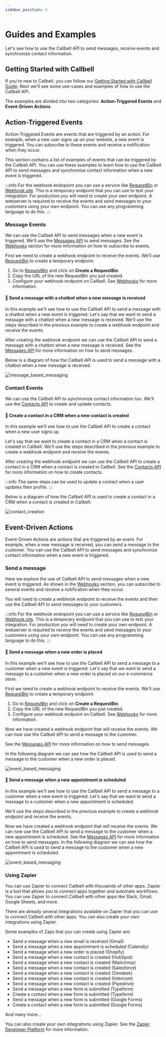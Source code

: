 ```yaml
---
sidebar_position: 4
---
```


# Guides and Examples

Let's see how to use the Callbell API to send messages, receive events and synchronize contact information.

## Getting Started with Callbell

If you're new to Callbell, you can follow our [Getting Started with Callbell Guide](/getting_started).
Next we'll see some use-cases and examples of how to use the Callbell API.

The examples are divided into two categories: **Action-Triggered Events** and **Event-Driven Actions**.

## Action-Triggered Events

Action-Triggered Events are events that are triggered by an action. For example, when a new user signs up on your website, a new event is triggered. You can subscribe to these events and receive a notification when they occur.

This section contains a list of examples of events that can be triggered by the Callbell API. You can use these examples to learn how to use the Callbell API to send messages and synchronize contact information when a new event is triggered.

:::info
For the webhook endopoint you can use a service like [RequestBin](https://requestbin.com/) or [Webhook.site](https://webhook.site/). This is a temporary endpoint that you can use to test your integration. For production you will need to create your own endpoint. A webserver is required to receive the events and send messages to your customers using your own endpoint. You can use any programming language to do this.
:::

### Message Events

We can use the Callbell API to send messages when a new event is triggered.
We'll use the [Messages API](/api_reference/messages_api/introduction) to send messages. See the [Webhooks](/api_reference/webhooks/introduction) section for more information on how to subscribe to events.

First we need to create a webhook endpoint to receive the events. We'll use [RequestBin](https://requestbin.com/) to create a temporary endpoint.

1. Go to [RequestBin](https://requestbin.com/) and click on **Create a RequestBin**.
2. Copy the URL of the new RequestBin you just created.
3. Configure your webhook endpoint on Callbell. See [Webhooks](/api_reference/webhooks/introduction) for more information.

#### 🤖 Send a message with a chatbot when a new message is received

In this example we'll see how to use the Callbell API to send a message with a chatbot when a new event is triggered. Let's say that we want to send a message with a chatbot when a new message is received. We'll use the steps described in the previous example to create a webhook endpoint and receive the events.

After creating the webhook endpoint we can use the Callbell API to send a message with a chatbot when a new message is received. See the [Messages API](/api_reference/messages_api/introduction) for more information on how to send messages.

Below is a diagram of how the Callbell API is used to send a message with a chatbot when a new message is received.

![message_based_messaging](./assets/message_chatbot.png)

### Contact Events

We can use the Callbell API to synchronize contact information too.
We'll use the [Contacts API](/api_reference/contacts_api/introduction) to create and update contacts.

#### 📝 Create a contact in a CRM when a new contact is created

In this example we'll see how to use the Callbell API to create a contact when a new user signs up.

Let's say that we want to create a contact in a CRM when a contact is created in Callbell. We'll use the steps described in the previous example to create a webhook endpoint and receive the events.

After creating the webhook endpoint we can use the Callbell API to create a contact in a CRM when a contact is created in Callbell. See the [Contacts API](/api_reference/contacts_api/introduction) for more information on how to create contacts.

:::info
The same steps can be used to update a contact when a user updates their profile.
:::

Below is a diagram of how the Callbell API is used to create a contact in a CRM when a contact is created in Callbell.

![contact_creation](./assets/create_contact.png)

## Event-Driven Actions

Event-Driven Actions are actions that are triggered by an event. For example, when a new message is received, you can send a message to the customer. You can use the Callbell API to send messages and synchronize contact information when a new event is triggered.

### Send a message

Here we explore the use of Callbell API to send messages when a new event is triggered. As shown in the [Webhooks](/api_reference/webhooks/introduction) section, you can subscribe to several events and receive a notification when they occur.

You will need to create a webhook endpoint to receive the events and then use the Callbell API to send messages to your customers.

:::info
For the webhook endopoint you can use a service like [RequestBin](https://requestbin.com/) or [Webhook.site](https://webhook.site/). This is a temporary endpoint that you can use to test your integration. For production you will need to create your own endpoint.
A webserver is required to receive the events and send messages to your customers using your own endpoint. You can use any programming language to do this.
:::

#### 🛒 Send a message when a new order is placed

In this example we'll see how to use the Callbell API to send a message to a customer when a new event is triggered.
Let's say that we want to send a message to a customer when a new order is placed on our e-commerce store.

First we need to create a webhook endpoint to receive the events. We'll use [RequestBin](https://requestbin.com/) to create a temporary endpoint.

1. Go to [RequestBin](https://requestbin.com/) and click on **Create a RequestBin**.
2. Copy the URL of the new RequestBin you just created.
3. Configure your webhook endpoint on Callbell. See [Webhooks](/api_reference/webhooks/introduction) for more information.

Now we have created a webhook endpoint that will receive the events. We can now use the Callbell API to send a message to the customer.

See the [Messages API](/api_reference/messages_api/introduction) for more information on how to send messages.

In the following diagram we can see how the Callbell API is used to send a message to the customer when a new order is placed.

![event_based_messaging](./assets/orders_example.png)

#### 📅 Send a message when a new appointment is scheduled

In this example we'll see how to use the Callbell API to send a message to a customer when a new event is triggered.
Let's say that we want to send a message to a customer when a new appointment is scheduled.

We'll use the steps described in the previous example to create a webhook endpoint and receive the events.

Now we have created a webhook endpoint that will receive the events. We can now use the Callbell API to send a message to the customer when a new appointment is scheduled. See the [Messages API](/api_reference/messages_api/introduction) for more information on how to send messages. In the following diagram we can see how the Callbell API is used to send a message to the customer when a new appointment is scheduled.

![event_based_messaging](./assets/appointments_example.png)

### Using Zapier

You can use Zapier to connect Callbell with thousands of other apps. Zapier is a tool that allows you to connect apps together and automate workflows. You can use Zapier to connect Callbell with other apps like Slack, Gmail, Google Sheets, and more.

There are already several integrations available on Zapier that you can use to connect Callbell with other apps. You can also create your own integrations using Zapier.

Some examples of Zaps that you can create using Zapier are:

- Send a message when a new email is received (Gmail)
- Send a message when a new appointment is scheduled (Calendly)
- Send a message when a new order is placed (Shopify)
- Send a message when a new contact is created (HubSpot)
- Send a message when a new contact is created (Mailchimp)
- Send a message when a new contact is created (Salesforce)
- Send a message when a new contact is created (Zendesk)
- Send a message when a new contact is created (Intercom)
- Send a message when a new contact is created (Pipedrive)
- Send a message when a new form is submitted (Typeform)
- Create a contact when a new form is submitted (Typeform)
- Send a message when a new form is submitted (Google Forms)
- Create a contact when a new form is submitted (Google Forms)

And many more...

You can also create your own integrations using Zapier. See the [Zapier Developer Platform](https://zapier.com/developer) for more information.
